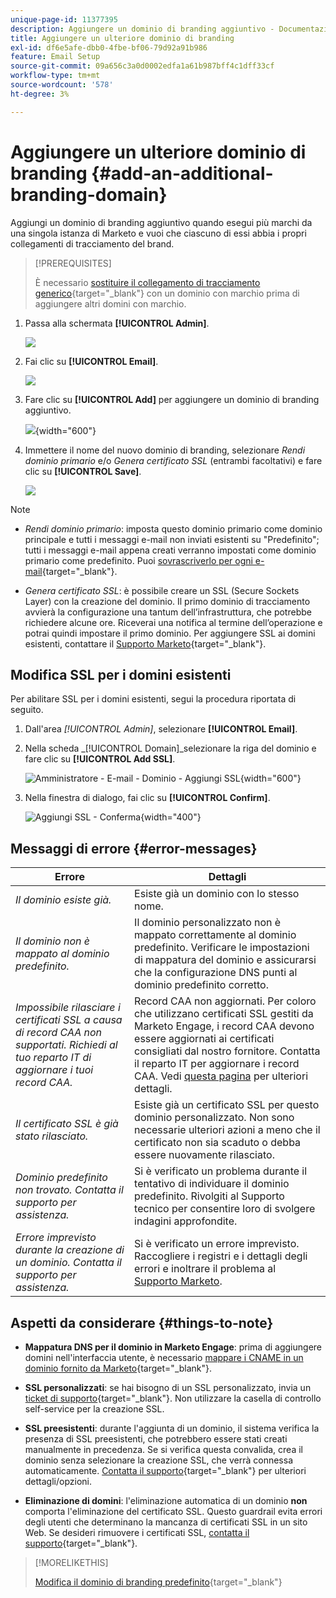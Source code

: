 ```yaml
---
unique-page-id: 11377395
description: Aggiungere un dominio di branding aggiuntivo - Documentazione di Marketo - Documentazione di prodotto
title: Aggiungere un ulteriore dominio di branding
exl-id: df6e5afe-dbb0-4fbe-bf06-79d92a91b986
feature: Email Setup
source-git-commit: 09a656c3a0d0002edfa1a61b987bff4c1dff33cf
workflow-type: tm+mt
source-wordcount: '578'
ht-degree: 3%

---
```


# Aggiungere un ulteriore dominio di branding {#add-an-additional-branding-domain}

Aggiungi un dominio di branding aggiuntivo quando esegui più marchi da una singola istanza di Marketo e vuoi che ciascuno di essi abbia i propri collegamenti di tracciamento del brand.

>[!PREREQUISITES]
>
>È necessario [sostituire il collegamento di tracciamento generico](/help/marketo/product-docs/administration/email-setup/add-multiple-branding-domains/edit-your-default-branding-domain.md){target="_blank"} con un dominio con marchio prima di aggiungere altri domini con marchio.

1. Passa alla schermata **[!UICONTROL Admin]**.

   ![](assets/add-an-additional-branding-domain-1.png)

1. Fai clic su **[!UICONTROL Email]**.

   ![](assets/add-an-additional-branding-domain-2.png)

1. Fare clic su **[!UICONTROL Add]** per aggiungere un dominio di branding aggiuntivo.

   ![](assets/add-an-additional-branding-domain-3.png){width="600"}

1. Immettere il nome del nuovo dominio di branding, selezionare _Rendi dominio primario_ e/o _Genera certificato SSL_ (entrambi facoltativi) e fare clic su **[!UICONTROL Save]**.

   ![](assets/add-an-additional-branding-domain-4.png)

>[!NOTE]
>
>* _Rendi dominio primario_: imposta questo dominio primario come dominio principale e tutti i messaggi e-mail non inviati esistenti su &quot;Predefinito&quot;; tutti i messaggi e-mail appena creati verranno impostati come dominio primario come predefinito. Puoi [sovrascriverlo per ogni e-mail](/help/marketo/product-docs/administration/email-setup/add-multiple-branding-domains/overwrite-primary-domain-for-emails.md){target="_blank"}.
>
>* _Genera certificato SSL_: è possibile creare un SSL (Secure Sockets Layer) con la creazione del dominio. Il primo dominio di tracciamento avvierà la configurazione una tantum dell’infrastruttura, che potrebbe richiedere alcune ore. Riceverai una notifica al termine dell’operazione e potrai quindi impostare il primo dominio. Per aggiungere SSL ai domini esistenti, contattare il [Supporto Marketo](https://nation.marketo.com/t5/support/ct-p/Support){target="_blank"}.

## Modifica SSL per i domini esistenti

Per abilitare SSL per i domini esistenti, segui la procedura riportata di seguito.

1. Dall&#39;area _[!UICONTROL Admin]_, selezionare **[!UICONTROL Email]**.

1. Nella scheda _[!UICONTROL Domain]_selezionare la riga del dominio e fare clic su **[!UICONTROL Add SSL]**.

   ![Amministratore - E-mail - Dominio - Aggiungi SSL](./assets/admin-email-branding-domain-add-ssl.png){width="600"}

1. Nella finestra di dialogo, fai clic su **[!UICONTROL Confirm]**.

   ![Aggiungi SSL - Conferma](./assets/generate-ssl-cert-confirm.png){width="400"}

## Messaggi di errore {#error-messages}

<table><thead>
  <tr>
    <th>Errore</th>
    <th>Dettagli</th>
  </tr></thead>
<tbody>
<tr>
    <td><i>Il dominio esiste già.</i></td>
    <td>Esiste già un dominio con lo stesso nome.</td>
  </tr>
  <tr>
    <td><i>Il dominio non è mappato al dominio predefinito.</i></td>
    <td>Il dominio personalizzato non è mappato correttamente al dominio predefinito. Verificare le impostazioni di mappatura del dominio e assicurarsi che la configurazione DNS punti al dominio predefinito corretto.</td>
  </tr>
  <tr>
    <td><i>Impossibile rilasciare i certificati SSL a causa di record CAA non supportati. Richiedi al tuo reparto IT di aggiornare i tuoi record CAA.</i></td>
    <td>Record CAA non aggiornati. Per coloro che utilizzano certificati SSL gestiti da Marketo Engage, i record CAA devono essere aggiornati ai certificati consigliati dal nostro fornitore. Contatta il reparto IT per aggiornare i record CAA. Vedi <a href="https://nation.marketo.com/t5/product-blogs/changes-to-marketo-engage-secured-domains-platform/ba-p/329305#M2246">questa pagina</a> per ulteriori dettagli.</td>
  </tr>
  <tr>
    <td><i>Il certificato SSL è già stato rilasciato.</i></td>
    <td>Esiste già un certificato SSL per questo dominio personalizzato. Non sono necessarie ulteriori azioni a meno che il certificato non sia scaduto o debba essere nuovamente rilasciato.</td>
  </tr>
  <tr>
    <td><i>Dominio predefinito non trovato. Contatta il supporto per assistenza.</i></td>
    <td>Si è verificato un problema durante il tentativo di individuare il dominio predefinito. Rivolgiti al Supporto tecnico per consentire loro di svolgere indagini approfondite.</td>
  </tr>
  <tr>
    <td><i>Errore imprevisto durante la creazione di un dominio. Contatta il supporto per assistenza.</i></td>
    <td>Si è verificato un errore imprevisto. Raccogliere i registri e i dettagli degli errori e inoltrare il problema al <a href="https://nation.marketo.com/t5/support/ct-p/Support" target="_blank">Supporto Marketo</a>.</td>
  </tr>
</tbody></table>

## Aspetti da considerare {#things-to-note}

* **Mappatura DNS per il dominio in Marketo Engage**: prima di aggiungere domini nell&#39;interfaccia utente, è necessario [mappare i CNAME in un dominio fornito da Marketo](https://experienceleague.adobe.com/en/docs/marketo/using/getting-started/initial-setup/setup-steps#customize-your-landing-page-urls-with-a-cname){target="_blank"}.

* **SSL personalizzati**: se hai bisogno di un SSL personalizzato, invia un [ticket di supporto](https://nation.marketo.com/t5/support/ct-p/Support){target="_blank"}. Non utilizzare la casella di controllo self-service per la creazione SSL.

* **SSL preesistenti**: durante l&#39;aggiunta di un dominio, il sistema verifica la presenza di SSL preesistenti, che potrebbero essere stati creati manualmente in precedenza. Se si verifica questa convalida, crea il dominio senza selezionare la creazione SSL, che verrà connessa automaticamente. [Contatta il supporto](https://nation.marketo.com/t5/support/ct-p/Support){target="_blank"} per ulteriori dettagli/opzioni.

* **Eliminazione di domini**: l&#39;eliminazione automatica di un dominio **non** comporta l&#39;eliminazione del certificato SSL. Questo guardrail evita errori degli utenti che determinano la mancanza di certificati SSL in un sito Web. Se desideri rimuovere i certificati SSL, [contatta il supporto](https://nation.marketo.com/t5/support/ct-p/Support){target="_blank"}.

>[!MORELIKETHIS]
>
>[Modifica il dominio di branding predefinito](/help/marketo/product-docs/administration/email-setup/add-multiple-branding-domains/edit-your-default-branding-domain.md){target="_blank"}
